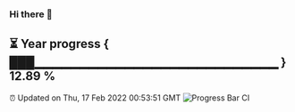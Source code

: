 ### Hi there 👋
⏳ Year progress { ███▁▁▁▁▁▁▁▁▁▁▁▁▁▁▁▁▁▁▁▁▁▁▁▁▁▁▁ } 12.89 %
---
⏰ Updated on Thu, 17 Feb 2022 00:53:51 GMT
![Progress Bar CI](https://github.com/liununu/liununu/workflows/Progress%20Bar%20CI/badge.svg)
